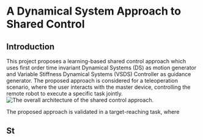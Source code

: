 # A Dynamical System Approach to Shared Control

## Introduction

This project proposes a learning-based shared control approach which uses first order time invariant Dynamical Systems (DS) as motion generator and Variable Stiffness Dynamical Systems (VSDS) Controller as guidance generator. The proposed approach is considered for a teleoperation scenario, where the user interacts with the master device, controlling the remote robot to execute a specific task jointly. ![The overall architecture of the shared control approach](https://github.com/xhtsansiro/Shared_Control/blob/main/pics/Architecture_VSDS.png).

The proposed approach is validated in a target-reaching task, where  

## St